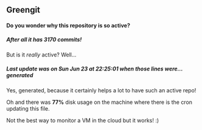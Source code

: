 ## Greengit

#### Do you wonder why this repository is so active?

##### After all it has 3170 commits!

But is it *really* active? Well...

##### Last update was on Sun Jun 23 at 22:25:01 when those lines were... generated

Yes, generated, because it certainly helps a lot to have such an active repo!

Oh and there was **77%** disk usage on the machine
where there is the cron updating this file.

Not the best way to monitor a VM in the cloud but it works! :)
